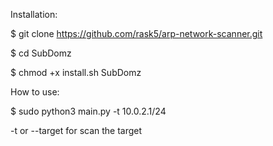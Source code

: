 Installation:

$ git clone https://github.com/rask5/arp-network-scanner.git

$ cd SubDomz 

$ chmod +x install.sh SubDomz

How to use:

$ sudo python3 main.py -t 10.0.2.1/24

-t or --target for scan the target
